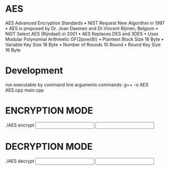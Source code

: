 # AES
AES Advanced Encryption Standards
• NIST Request New Algorithm in 1997
• AES is proposed by Dr. Joan Daemen and Dr.Vincent Rijmen, Belgium
• NIST Select AES (Rijndael) in 2001
• AES Replaces DES and 3DES
• Uses Modular Polynomial Arithmetic GF(2pow(8))
• Plaintext Block Size 16 Byte
• Variable Key Size 16 Byte
• Number of Rounds 10 Round
• Round Key Size 16 Byte
# Development
run executable by command line arguments
commands:
g++ -o AES AES.cpp main.cpp
# ENCRYPTION MODE
./AES encrypt <input plaintext path>  <input key path> <output cipher text path>
# DECRYPTION MODE
./AES  decrypt <input cipher text path> <input key path> <output decrypted text path>


